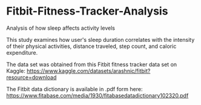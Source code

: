 # Fitbit-Fitness-Tracker-Analysis
Analysis of how sleep affects activity levels 

This study examines how user's sleep duration correlates with the intensity of their physical activities, distance traveled, step count, and caloric expenditure.

The data set was obtained from this Fitbit fitness tracker data set on Kaggle: https://www.kaggle.com/datasets/arashnic/fitbit?resource=download

The Fitbit data dictionary is available in .pdf form here: https://www.fitabase.com/media/1930/fitabasedatadictionary102320.pdf


